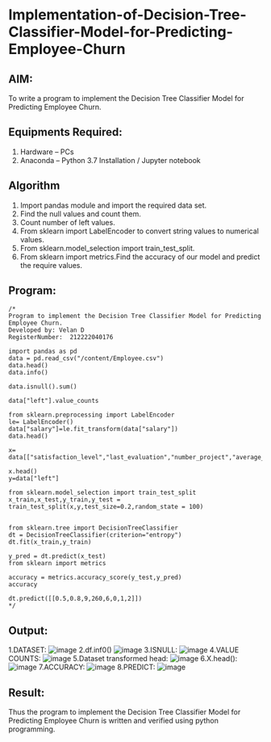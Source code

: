 # Implementation-of-Decision-Tree-Classifier-Model-for-Predicting-Employee-Churn

## AIM:
To write a program to implement the Decision Tree Classifier Model for Predicting Employee Churn.

## Equipments Required:
1. Hardware – PCs
2. Anaconda – Python 3.7 Installation / Jupyter notebook

## Algorithm
1. Import pandas module and import the required data set.
2. Find the null values and count them.
3. Count number of left values.
4. From sklearn import LabelEncoder to convert string values to numerical values.
5. From sklearn.model_selection import train_test_split.
6. From sklearn import metrics.Find the accuracy of our model and predict the require values.

## Program:
```
/*
Program to implement the Decision Tree Classifier Model for Predicting Employee Churn.
Developed by: Velan D
RegisterNumber:  212222040176

import pandas as pd
data = pd.read_csv("/content/Employee.csv")
data.head()
data.info()

data.isnull().sum()

data["left"].value_counts

from sklearn.preprocessing import LabelEncoder
le= LabelEncoder()
data["salary"]=le.fit_transform(data["salary"])
data.head()

x= data[["satisfaction_level","last_evaluation","number_project","average_montly_hours","time_spend_company","Work_accident","promotion_last_5years","salary"]]

x.head()
y=data["left"]

from sklearn.model_selection import train_test_split
x_train,x_test,y_train,y_test = train_test_split(x,y,test_size=0.2,random_state = 100)


from sklearn.tree import DecisionTreeClassifier
dt = DecisionTreeClassifier(criterion="entropy")
dt.fit(x_train,y_train)

y_pred = dt.predict(x_test)
from sklearn import metrics

accuracy = metrics.accuracy_score(y_test,y_pred)
accuracy

dt.predict([[0.5,0.8,9,260,6,0,1,2]])
*/
```

## Output:
1.DATASET:
![image](https://github.com/VELANDHANANJAYAN/Implementation-of-Decision-Tree-Classifier-Model-for-Predicting-Employee-Churn/assets/119405038/e93c01c7-cf39-4650-b80b-f8fc2d78b284)
2.df.inf0()
![image](https://github.com/VELANDHANANJAYAN/Implementation-of-Decision-Tree-Classifier-Model-for-Predicting-Employee-Churn/assets/119405038/2e17d6d6-fe06-45b9-844f-19caf6376b02)
3.ISNULL:
![image](https://github.com/VELANDHANANJAYAN/Implementation-of-Decision-Tree-Classifier-Model-for-Predicting-Employee-Churn/assets/119405038/07fe46c6-545c-4476-8020-21c10917e447)
4.VALUE COUNTS:
![image](https://github.com/VELANDHANANJAYAN/Implementation-of-Decision-Tree-Classifier-Model-for-Predicting-Employee-Churn/assets/119405038/5d4b790c-9d52-4aed-9380-71c16d822955)
5.Dataset transformed head:
![image](https://github.com/VELANDHANANJAYAN/Implementation-of-Decision-Tree-Classifier-Model-for-Predicting-Employee-Churn/assets/119405038/ebc57a39-8df7-4f79-b81e-b61d12107c45)
6.X.head():
![image](https://github.com/VELANDHANANJAYAN/Implementation-of-Decision-Tree-Classifier-Model-for-Predicting-Employee-Churn/assets/119405038/2000bb28-270b-4f3c-bbc0-5d297456e1e8)
7.ACCURACY:
![image](https://github.com/VELANDHANANJAYAN/Implementation-of-Decision-Tree-Classifier-Model-for-Predicting-Employee-Churn/assets/119405038/793ac355-bd48-4ed8-bc25-60b787a6f9e1)
8.PREDICT:
![image](https://github.com/VELANDHANANJAYAN/Implementation-of-Decision-Tree-Classifier-Model-for-Predicting-Employee-Churn/assets/119405038/82601c53-c7ca-499e-b312-0629e30d137d)


## Result:
Thus the program to implement the  Decision Tree Classifier Model for Predicting Employee Churn is written and verified using python programming.
